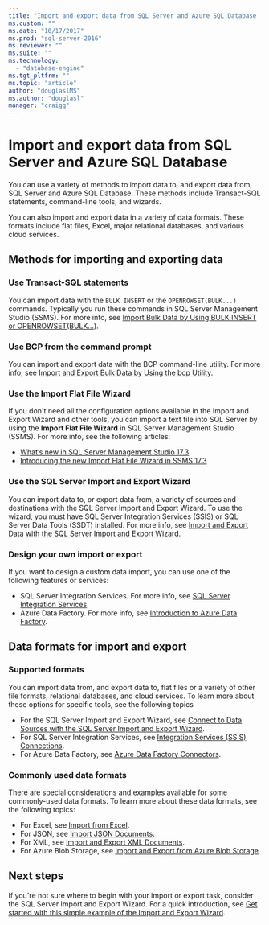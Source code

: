 ```yaml
---
title: "Import and export data from SQL Server and Azure SQL Database | Microsoft Docs"
ms.custom: ""
ms.date: "10/17/2017"
ms.prod: "sql-server-2016"
ms.reviewer: ""
ms.suite: ""
ms.technology: 
  - "database-engine"
ms.tgt_pltfrm: ""
ms.topic: "article"
author: "douglaslMS"
ms.author: "douglasl"
manager: "craigg"
---
```

# Import and export data from SQL Server and Azure SQL Database
You can use a variety of methods to import data to, and export data from, SQL Server and Azure SQL Database. These methods include Transact-SQL statements, command-line tools, and wizards.

You can also import and export data in a variety of data formats. These formats include flat files, Excel, major relational databases, and various cloud services.

## Methods for importing and exporting data

### Use Transact-SQL statements
You can import data with the `BULK INSERT` or the `OPENROWSET(BULK...)` commands. Typically you run these commands in SQL Server Management Studio (SSMS). For more info, see [Import Bulk Data by Using BULK INSERT or OPENROWSET(BULK...)](import-bulk-data-by-using-bulk-insert-or-openrowset-bulk-sql-server.md).

### Use BCP from the command prompt
You can import and export data with the BCP command-line utility. For more info, see [Import and Export Bulk Data by Using the bcp Utility](import-bulk-data-by-using-bulk-insert-or-openrowset-bulk-sql-server.md).

### Use the Import Flat File Wizard
If you don't need all the configuration options available in the Import and Export Wizard and other tools, you can import a text file into SQL Server by using the **Import Flat File Wizard** in SQL Server Management Studio (SSMS). For more info, see the following articles:
- [What’s new in SQL Server Management Studio 17.3
](https://blogs.technet.microsoft.com/dataplatforminsider/2017/10/10/whats-new-in-sql-server-management-studio-17-3/)
- [Introducing the new Import Flat File Wizard in SSMS 17.3](https://channel9.msdn.com/Shows/Data-Exposed/Introducing-the-new-Import-Flat-File-Wizard-in-SSMS-173)

### Use the SQL Server Import and Export Wizard
You can import data to, or export data from, a variety of sources and destinations with the SQL Server Import and Export Wizard. To use the wizard, you must have SQL Server Integration Services (SSIS) or SQL Server Data Tools (SSDT) installed. For more info, see [Import and Export Data with the SQL Server Import and Export Wizard](../../integration-services/import-export-data/import-and-export-data-with-the-sql-server-import-and-export-wizard.md).

### Design your own import or export
If you want to design a custom data import, you can use one of the following features or services:
-   SQL Server Integration Services. For more info, see [SQL Server Integration Services](../../integration-services/sql-server-integration-services.md).
-   Azure Data Factory. For more info, see [Introduction to Azure Data Factory](https://docs.microsoft.com/azure/data-factory/data-factory-introduction).

## Data formats for import and export

### Supported formats

You can import data from, and export data to, flat files or a variety of other file formats, relational databases, and cloud services. To learn more about these options for specific tools, see the following topics
-   For the SQL Server Import and Export Wizard, see [Connect to Data Sources with the SQL Server Import and Export Wizard](../../integration-services/import-export-data/connect-to-data-sources-with-the-sql-server-import-and-export-wizard.md).
-   For SQL Server Integration Services, see [Integration Services (SSIS) Connections](../../integration-services/connection-manager/integration-services-ssis-connections.md).
-   For Azure Data Factory, see [Azure Data Factory Connectors](https://docs.microsoft.com/en-us/azure/data-factory/data-factory-amazon-redshift-connector).

### Commonly used data formats

There are special considerations and examples available for some commonly-used data formats. To learn more about these data formats, see the following topics:
-   For Excel, see [Import from Excel](import-data-from-excel-to-sql.md).
-   For JSON, see [Import JSON Documents](../json/import-json-documents-into-sql-server.md).
-   For XML, see [Import and Export XML Documents](examples-of-bulk-import-and-export-of-xml-documents-sql-server.md).
-   For Azure Blob Storage, see [Import and Export from Azure Blob Storage](examples-of-bulk-access-to-data-in-azure-blob-storage.md).

## Next steps
If you're not sure where to begin with your import or export task, consider the SQL Server Import and Export Wizard. For a quick introduction, see [Get started with this simple example of the Import and Export Wizard](../../integration-services/import-export-data/get-started-with-this-simple-example-of-the-import-and-export-wizard.md).
